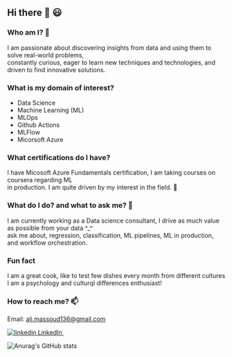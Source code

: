 ## Hi there 👋 😃

### Who am I? 🤔
I am passionate about discovering insights from data and using them to solve real-world problems,  
constantly curious, eager to learn new techniques and technologies, and driven to find innovative solutions.

### What is my domain of interest?
- Data Science
- Machine Learning (ML)
- MLOps
- Github Actions
- MLFlow
- Micorsoft Azure

### What certifications do I have?
I have Micosoft Azure Fundamentals certification, I am taking courses on coursera regarding ML  
in production. I am quite driven by my interest in the field. 👯

### What do I do? and what to ask me? 🔭
I am currently working as a Data science consultant, I drive as much value as possible from your data ^_^  
ask me about, regression, classification, ML pipelines, ML in production, and workflow orchestration.

### Fun fact
I am a great cook, like to test few dishes every month from different cultures  
I am a psychology and culturql differences enthusiast!

### How to reach me? 📫
Email: ali.massoud136@gmail.com

<p>
  <a href="https://www.linkedin.com/in/ali-massoud/" rel="nofollow noreferrer">
    <img src="https://i.stack.imgur.com/gVE0j.png" alt="linkedin"> LinkedIn
  </a> &nbsp;
</p>

![Anurag's GitHub stats](https://github-readme-stats.vercel.app/api?username=AliMassoud&hide=contribs,prs)

